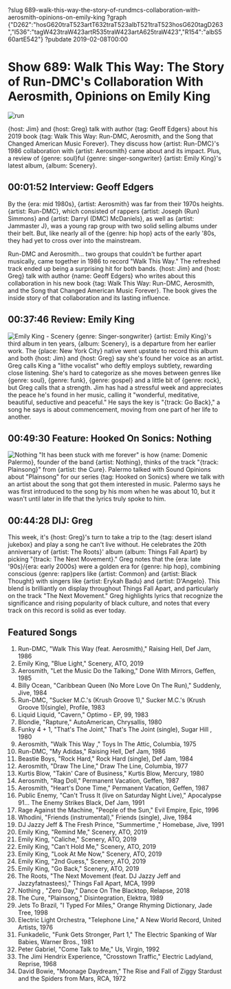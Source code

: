 ?slug 689-walk-this-way-the-story-of-rundmcs-collaboration-with-aerosmith-opinions-on-emily-king
?graph {"D262":"hosG620traT523artT632traT523albT521traT523hosG620tagD263","I536":"tagW423traW423artR535traW423artA625traW423","R154":"albS560artE542"}
?pubdate 2019-02-08T00:00

# Show 689: Walk This Way: The Story of Run-DMC's Collaboration With Aerosmith, Opinions on Emily King

![run](//static.soundopinions.org/images/2019/walkthisway.png)

{host: Jim} and {host: Greg} talk with author {tag: Geoff Edgers} about his 2019 book {tag: Walk This Way: Run-DMC, Aerosmith, and the Song that Changed American Music Forever}. They discuss how {artist: Run-DMC}'s 1986 collaboration with {artist: Aerosmith} came about and its impact. Plus, a review of {genre: soul}ful {genre: singer-songwriter} {artist: Emily King}'s latest album, {album: Scenery}. 


## 00:01:52 Interview: Geoff Edgers

 By the {era: mid 1980s}, {artist: Aerosmith} was far from their 1970s heights. {artist: Run-DMC}, which consisted of rappers {artist: Joseph (Run) Simmons} and {artist: Darryl (DMC) McDaniels}, as well as {artist: Jammaster J}, was a young rap group with two solid selling albums under their belt. But, like nearly all of the {genre: hip hop} acts of the early '80s, they had yet to cross over into the mainstream. 

Run-DMC and Aerosmith... two groups that couldn't be further apart musically, came together in 1986 to record "Walk This Way." The refreshed track ended up being a surprising hit for both bands. {host: Jim} and {host: Greg} talk with author {name: Geoff Edgers} who writes about this collaboration in his new book {tag: Walk This Way: Run-DMC, Aerosmith, and the Song that Changed American Music Forever}. The book gives the inside story of that collaboration and its lasting influence.

## 00:37:46 Review: Emily King
![Emily King - Scenery](//static.soundopinions.org/images/2019/emilyking.jpg)
{genre: Singer-songwriter} {artist: Emily King}'s third album in ten years, {album: Scenery}, is a departure from her earlier work. The {place: New York City} native went upstate to record this album and both {host: Jim} and {host: Greg} say she's found her voice as an artist. Greg calls King a "lithe vocalist" who deftly employs subtlety, rewarding close listening. She's hard to categorize as she moves between genres like {genre: soul}, {genre: funk}, {genre: gospel} and a little bit of {genre: rock}, but Greg calls that a strength. Jim has had a stressful week and appreciates the peace he's found in her music, calling it "wonderful, meditative, beautiful, seductive and peaceful." He says the key is "{track: Go Back}," a song he says is about commencement, moving from one part of her life to another.  

## 00:49:30 Feature: Hooked On Sonics: Nothing
![Nothing](//static.soundopinions.org/images/2019/Nothing%20web.jpg)
"It has been stuck with me forever" is how {name: Domenic Palermo}, founder of the band {artist: Nothing}, thinks of the track "{track: Plainsong}" from {artist: the Cure}. Palermo talked with Sound Opinions about "Plainsong" for our series {tag: Hooked on Sonics} where we talk with an artist about the song that got them interested in music. Palermo says he was first introduced to the song by his mom when he was about 10, but it wasn't until later in life that the lyrics truly spoke to him. 

## 00:44:28 DIJ: Greg
This week, it's {host: Greg}'s turn to take a trip to the {tag: desert island jukebox} and play a song he can't live without. He celebrates the 20th anniversary of {artist: The Roots}' album {album: Things Fall Apart} by picking "{track: The Next Movement}." Greg notes that the {era: late '90s}/{era: early 2000s} were a golden era for {genre: hip hop}, combining conscious {genre: rap}pers like {artist: Common} and {artist: Black Thought} with singers like {artist: Erykah Badu} and {artist: D'Angelo}. This blend is brilliantly on display throughout Things Fall Apart, and particularly on the track "The Next Movement." Greg highlights lyrics that recognize the significance and rising popularity of black culture, and notes that every track on this record is solid as ever today.



## Featured Songs
1. Run-DMC, "Walk This Way (feat. Aerosmith)," Raising Hell, Def Jam, 1986
1. Emily King, "Blue Light," Scenery, ATO, 2019
1. Aerosmith, "Let the Music Do the Talking," Done With Mirrors, Geffen, 1985
1. Billy Ocean, "Caribbean Queen (No More Love On The Run)," Suddenly, Jive, 1984
1. Run-DMC, "Sucker M.C.'s (Krush Groove 1)," Sucker M.C.'s (Krush Groove 1)(single), Profile, 1983
1. Liquid Liquid, "Cavern," Optimo - EP, 99, 1983
1. Blondie, "Rapture," AutoAmerican, Chrysallis, 1980
1. Funky 4 + 1, "That's The Joint," That's The Joint (single), Sugar Hill , 1980
1. Aerosmith, "Walk This Way ," Toys In The Attic, Columbia, 1975
1. Run-DMC, "My Adidas," Raising Hell, Def Jam, 1986
1. Beastie Boys, "Rock Hard," Rock Hard (single), Def Jam, 1984
1. Aerosmith, "Draw The Line," Draw The Line, Columbia, 1977
1. Kurtis Blow, "Takin' Care of Business," Kurtis Blow, Mercury, 1980
1. Aerosmith, "Rag Doll," Permanent Vacation, Geffen, 1987
1. Aerosmith, "Heart's Done Time," Permanent Vacation, Geffen, 1987
1. Public Enemy, "Can't Truss It (live on Saturday Night Live)," Apocalypse 91... The Enemy Strikes Black, Def Jam, 1991
1. Rage Against the Machine, "People of the Sun," Evil Empire, Epic, 1996
1. Whodini, "Friends (instrumental)," Friends (single), Jive, 1984
1. DJ Jazzy Jeff & The Fresh Prince, "Summertime ," Homebase, Jive, 1991
1. Emily King, "Remind Me," Scenery, ATO, 2019
1. Emily King, "Caliche," Scenery, ATO, 2019
1. Emily King, "Can't Hold Me," Scenery, ATO, 2019
1. Emily King, "Look At Me Now," Scenery, ATO, 2019
1. Emily King, "2nd Guess," Scenery, ATO, 2019
1. Emily King, "Go Back," Scenery, ATO, 2019
1. The Roots, "The Next Movement (feat. DJ Jazzy Jeff and Jazzyfatnastees)," Things Fall Apart, MCA, 1999
1. Nothing , "Zero Day," Dance On The Blacktop, Relapse, 2018
1. The Cure, "Plainsong," Disintegration, Elektra, 1989
1. Jets To Brazil, "I Typed For Miles," Orange Rhyming Dictionary, Jade Tree, 1998
1. Electric Light Orchestra, "Telephone Line," A New World Record, United Artists, 1976
1. Funkadelic, "Funk Gets Stronger, Part 1," The Electric Spanking of War Babies, Warner Bros., 1981
1. Peter Gabriel, "Come Talk to Me," Us, Virgin, 1992
1. The Jimi Hendrix Experience, "Crosstown Traffic," Electric Ladyland, Reprise, 1968
1. David Bowie, "Moonage Daydream," The Rise and Fall of Ziggy Stardust and the Spiders from Mars, RCA, 1972
